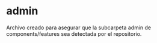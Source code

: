 # admin
Archivo creado para asegurar que la subcarpeta admin de components/features sea detectada por el repositorio.